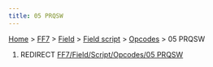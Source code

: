 ```yaml
---
title: 05 PRQSW
---
```


[Home](/ff7-flat-wiki/Main%20Page.md) > [FF7](/ff7-flat-wiki/FF7.md) > [Field](/ff7-flat-wiki/FF7/Field.md) > [Field script](/ff7-flat-wiki/FF7/Field/Field%20script.md) > [Opcodes](/ff7-flat-wiki/FF7/Field/Field%20script/Opcodes.md) > 05 PRQSW

1.  REDIRECT [FF7/Field/Script/Opcodes/05 PRQSW][]

  [FF7/Field/Script/Opcodes/05 PRQSW]: /ff7-flat-wiki/FF7/Field/Script/Opcodes/05%20PRQSW.md
    "wikilink"
